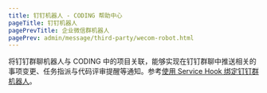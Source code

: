 ```yaml
---
title: 钉钉机器人 - CODING 帮助中心
pageTitle: 钉钉机器人
pagePrevTitle: 企业微信群机器人
pagePrev: admin/message/third-party/wecom-robot.html
---
```



将钉钉群聊机器人与 CODING 中的项目关联，能够实现在钉钉群聊中推送相关的事项变更、任务指派与代码评审提醒等通知。参考[使用 Service Hook 绑定钉钉群机器人](/docs/project-settings/service-hook/dingtalk-robot.html)。


